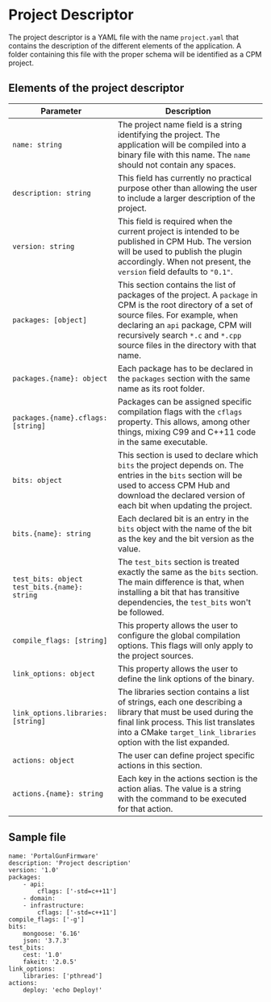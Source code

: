 # Project Descriptor

The project descriptor is a YAML file with the name `project.yaml` that contains the description of the different elements of the application. A folder containing this file with the proper schema will be identified as a CPM project.

## Elements of the project descriptor

| Parameter        | Description     |
| ---------------- | --------------- |
| `name: string`   | The project name field is a string identifying the project. The application will be compiled into a binary file with this name. The `name` should not contain any spaces. |
| `description: string`      | This field has currently no practical purpose other than allowing the user to include a larger description of the project. |
| `version: string` | This field is required when the current project is intended to be published in CPM Hub. The version will be used to publish the plugin accordingly. When not present, the `version` field defaults to `"0.1"`. |
| `packages: [object]` | This section contains the list of packages of the project. A `package` in CPM is the root directory of a set of source files. For example, when declaring an `api` package, CPM will recursively search `*.c` and `*.cpp` source files in the directory with that name. |
| `packages.{name}: object` | Each package has to be declared in the `packages` section with the same name as its root folder. |
| `packages.{name}.cflags: [string]` | Packages can be assigned specific compilation flags with the `cflags` property. This allows, among other things, mixing C99 and C++11 code in the same executable. |
| `bits: object` | This section is used to declare which `bits` the project depends on. The entries in the `bits` section will be used to access CPM Hub and download the declared version of each bit when updating the project. |
| `bits.{name}: string` | Each declared bit is an entry in the `bits` object with the name of the bit as the key and the bit version as the value. |
| `test_bits: object`<br>`test_bits.{name}: string` | The `test_bits` section is treated exactly the same as the `bits` section. The main difference is that, when installing a bit that has transitive dependencies, the `test_bits` won't be followed. |
| `compile_flags: [string]` | This property allows the user to configure the global compilation options. This flags will only apply to the project sources. |
| `link_options: object` | This property allows the user to define the link options of the binary. |
| `link_options.libraries: [string]` | The libraries section contains a list of strings, each one describing a library that must be used during the final link process. This list translates into a CMake `target_link_libraries` option with the list expanded. |
| `actions: object` | The user can define project specific actions in this section. |
| `actions.{name}: string` | Each key in the actions section is the action alias. The value is a string with the command to be executed for that action. |

## Sample file

<pre><code class="language-yaml">name: 'PortalGunFirmware'
description: 'Project description'
version: '1.0'
packages:
    - api:
        cflags: ['-std=c++11']
    - domain:
    - infrastructure:
        cflags: ['-std=c++11']
compile_flags: ['-g']
bits:
    mongoose: '6.16'
    json: '3.7.3'
test_bits:
    cest: '1.0'
    fakeit: '2.0.5'
link_options:
    libraries: ['pthread']
actions:
    deploy: 'echo Deploy!'
</code></pre>
